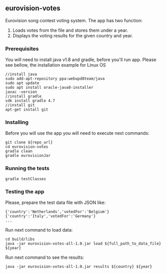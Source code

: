 ## eurovision-votes

Eurovision song contest voting system. The app has two function:
1. Loads votes from the file and stores them under a year. 
2. Displays the voting results for the given country and year.

### Prerequisites
You will need to install java v1.8 and gradle, before you'll run app.
Please see bellow, the installation example for Linux OS 

```
//install java
sudo add-apt-repository ppa:webupd8team/java
sudo apt update
sudo apt install oracle-java8-installer
javac -version
//install gradle
sdk install gradle 4.7
//install git
apt-get install git
```

### Installing
Before you will use the app you will need to execute next commands:

```
git clone ${repo_url}
cd eurovision-votes
gradle clean
gradle eurovisionJar
```
### Running the tests

```
gradle testClasses
```

### Testing the app
Please, prepare the test data file with JSON like:
```
{'country':'Netherlands','votedFor':'Belgium'}
{'country':'Italy','votedFor':'Germany'}
...
```
Run next command to load data:
```
cd build/libs
java -jar eurovision-votes-all-1.0.jar load ${full_path_to_data_file} ${year}
```
Run next command to see the results:

```
java -jar eurovision-votes-all-1.0.jar results ${country} ${year}
```


